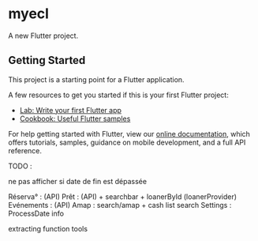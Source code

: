 # myecl

A new Flutter project.

## Getting Started

This project is a starting point for a Flutter application.

A few resources to get you started if this is your first Flutter project:

- [Lab: Write your first Flutter app](https://flutter.dev/docs/get-started/codelab)
- [Cookbook: Useful Flutter samples](https://flutter.dev/docs/cookbook)

For help getting started with Flutter, view our
[online documentation](https://flutter.dev/docs), which offers tutorials,
samples, guidance on mobile development, and a full API reference.

TODO :

ne pas afficher si date de fin est dépassée

Réserva° : (API)
Prêt : (API) + searchbar + loanerById (loanerProvider)
Evénements : (API)
Amap : search/amap + cash list search
Settings : ProcessDate info

extracting function tools